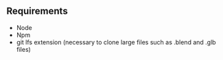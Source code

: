 ## Requirements
- Node
- Npm
- git lfs extension (necessary to clone large files such as .blend and .glb files)

